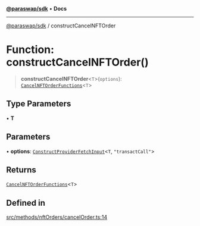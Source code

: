 [**@paraswap/sdk**](../README.md) • **Docs**

***

[@paraswap/sdk](../globals.md) / constructCancelNFTOrder

# Function: constructCancelNFTOrder()

> **constructCancelNFTOrder**\<`T`\>(`options`): [`CancelNFTOrderFunctions`](../type-aliases/CancelNFTOrderFunctions.md)\<`T`\>

## Type Parameters

• **T**

## Parameters

• **options**: [`ConstructProviderFetchInput`](../interfaces/ConstructProviderFetchInput.md)\<`T`, `"transactCall"`\>

## Returns

[`CancelNFTOrderFunctions`](../type-aliases/CancelNFTOrderFunctions.md)\<`T`\>

## Defined in

[src/methods/nftOrders/cancelOrder.ts:14](https://github.com/paraswap/paraswap-sdk/blob/master/src/methods/nftOrders/cancelOrder.ts#L14)
